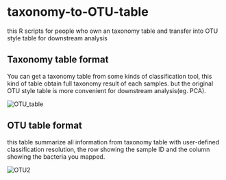 # taxonomy-to-OTU-table
this R scripts for people who own an taxonomy table and transfer into OTU style table for downstream analysis
## Taxonomy table format
You can get a taxonomy table from some kinds of classification tool, this kind of table obtain full taxonomy result of each samples. but the original OTU style table is more convenient for downstream analysis(eg. PCA).

![OTU_table](https://github.com/user-attachments/assets/10afd681-9da2-4176-921c-9e641f42faf9)

## OTU table format

this table summarize all information from taxonomy table with user-defined classification resolution, the row showing the sample ID and the column showing the bacteria you mapped.

![OTU2](https://github.com/user-attachments/assets/28643ae7-d211-4c0f-b437-0c4d8aace8c1)

